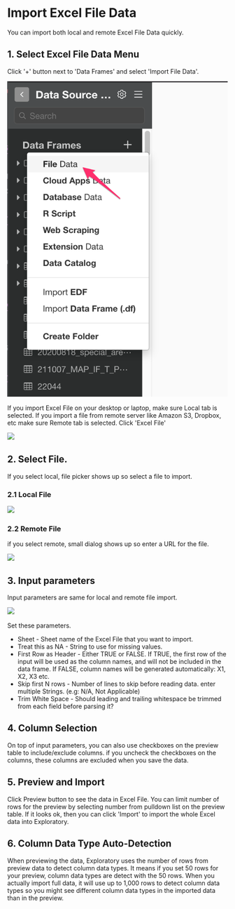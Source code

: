 # Import Excel File Data

You can import both local and remote Excel File Data quickly.

## 1. Select Excel File Data Menu

Click '+' button next to 'Data Frames' and select 'Import File Data'.

![](images/import-file-data.png)

If you import Excel File on your desktop or laptop, make sure Local tab is selected. If you import a file from remote server like Amazon S3, Dropbox, etc make sure Remote tab is selected. Click 'Excel File'

![](images/excel-select.png)

## 2. Select File.
If you select local, file picker shows up so select a file to import.
### 2.1 Local File

![](images/local-file-picker-excel.png)

### 2.2 Remote File
if you select remote, small dialog shows up so enter a URL for the file.

![](images/import-remote-excel-url.png)


## 3. Input parameters

Input parameters are same for local and remote file import.

![](images/import-excel-dialog.png)

Set these parameters.

* Sheet - Sheet name of the Excel File that you want to import.
* Treat this as NA - String to use for missing values.
* First Row as Header - Either TRUE or FALSE. 
If TRUE, the first row of the input will be used as the column names, and will not be included in the data frame. If FALSE, column names will be generated automatically: X1, X2, X3 etc.
* Skip first N rows - Number of lines to skip before reading data.
enter multiple Strings. (e.g: N/A, Not Applicable)
* Trim White Space - Should leading and trailing whitespace be trimmed from each field before parsing it?


## 4. Column Selection

On top of input parameters, you can also use checkboxes on the preview table to include/exclude columns. if you uncheck the checkboxes on the columns, these columns are excluded when you save the data. 

## 5. Preview and Import

Click Preview button to see the data in Excel File. You can limit number of rows for the preview by selecting number from pulldown list on the preview table. If it looks ok, then you can click 'Import' to import the whole Excel data into Exploratory.

## 6. Column Data Type Auto-Detection

When previewing the data, Exploratory uses the number of rows from preview data to detect column data types. It means if you set 50 rows for your preview, column data types are detect with the 50 rows. When you actually import full data, it will use up to 1,000 rows to detect column data types so you might see different column data types in the imported data than in the preview.
